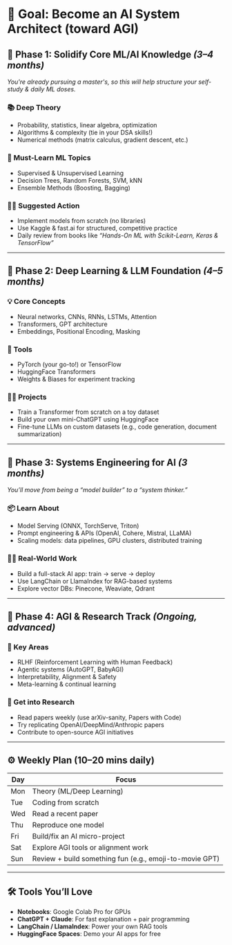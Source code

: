 # 🎯 Goal: Become an AI System Architect (toward AGI)

## 🧠 Phase 1: Solidify Core ML/AI Knowledge _(3–4 months)_

_You're already pursuing a master's, so this will help structure your self-study & daily ML doses._

### 📚 Deep Theory
- Probability, statistics, linear algebra, optimization
- Algorithms & complexity (tie in your DSA skills!)
- Numerical methods (matrix calculus, gradient descent, etc.)

### 📘 Must-Learn ML Topics
- Supervised & Unsupervised Learning
- Decision Trees, Random Forests, SVM, kNN
- Ensemble Methods (Boosting, Bagging)

### 👨‍💻 Suggested Action
- Implement models from scratch (no libraries)
- Use Kaggle & fast.ai for structured, competitive practice
- Daily review from books like _“Hands-On ML with Scikit-Learn, Keras & TensorFlow”_

---

## 🧠 Phase 2: Deep Learning & LLM Foundation _(4–5 months)_

### 💡 Core Concepts
- Neural networks, CNNs, RNNs, LSTMs, Attention
- Transformers, GPT architecture
- Embeddings, Positional Encoding, Masking

### 🧰 Tools
- PyTorch (your go-to!) or TensorFlow
- HuggingFace Transformers
- Weights & Biases for experiment tracking

### 👨‍💻 Projects
- Train a Transformer from scratch on a toy dataset
- Build your own mini-ChatGPT using HuggingFace
- Fine-tune LLMs on custom datasets (e.g., code generation, document summarization)

---

## 🧠 Phase 3: Systems Engineering for AI _(3 months)_

_You’ll move from being a “model builder” to a “system thinker.”_

### 📦 Learn About
- Model Serving (ONNX, TorchServe, Triton)
- Prompt engineering & APIs (OpenAI, Cohere, Mistral, LLaMA)
- Scaling models: data pipelines, GPU clusters, distributed training

### 👨‍💻 Real-World Work
- Build a full-stack AI app: train → serve → deploy
- Use LangChain or LlamaIndex for RAG-based systems
- Explore vector DBs: Pinecone, Weaviate, Qdrant

---

## 🧠 Phase 4: AGI & Research Track _(Ongoing, advanced)_

### 🧬 Key Areas
- RLHF (Reinforcement Learning with Human Feedback)
- Agentic systems (AutoGPT, BabyAGI)
- Interpretability, Alignment & Safety
- Meta-learning & continual learning

### 🧪 Get into Research
- Read papers weekly (use arXiv-sanity, Papers with Code)
- Try replicating OpenAI/DeepMind/Anthropic papers
- Contribute to open-source AGI initiatives

---

## ⚙️ Weekly Plan (10–20 mins daily)

| Day  | Focus                             |
|------|------------------------------------|
| Mon  | Theory (ML/Deep Learning)         |
| Tue  | Coding from scratch               |
| Wed  | Read a recent paper               |
| Thu  | Reproduce one model               |
| Fri  | Build/fix an AI micro-project     |
| Sat  | Explore AGI tools or alignment work |
| Sun  | Review + build something fun (e.g., emoji-to-movie GPT) |

---

## 🛠️ Tools You’ll Love

- **Notebooks**: Google Colab Pro for GPUs  
- **ChatGPT + Claude**: For fast explanation + pair programming  
- **LangChain / LlamaIndex**: Power your own RAG tools  
- **HuggingFace Spaces**: Demo your AI apps for free  

